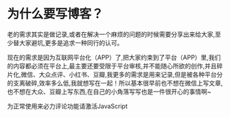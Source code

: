 # 为什么要写博客？

老的需求其实是做记录,或者在解决一个麻烦的问题的时候需要分享出来给大家,至少替大家避坑,更多是追求一种同行的认可。

现在的需求是因为互联网平台化（APP）了,把大家约束到了平台（APP）里,我们的内容都必须在平台上,最主要还要受限于平台审核,并不能随心所欲的创作,并且碎片化,微信、大众点评、小红书、豆瓣,我更多的需求是用来记录,但是被各种平台分的支离破碎,效率多么低,我就想写在一起！所以基本很早前也不想在微信上写文章,也不想在大众、豆瓣上写东西,在自己的小角落写写也是一件很开心的事情啊~


<!-- 来必力City版安装代码 -->
<div id="lv-container" data-id="city" data-uid="MTAyMC80NzA4OC8yMzU4OA==">
	<script type="text/javascript">
   (function(d, s) {
       var j, e = d.getElementsByTagName(s)[0];

       if (typeof LivereTower === 'function') { return; }

       j = d.createElement(s);
       j.src = 'https://cdn-city.livere.com/js/embed.dist.js';
       j.async = true;

       e.parentNode.insertBefore(j, e);
   })(document, 'script');
	</script>
<noscript> 为正常使用来必力评论功能请激活JavaScript</noscript>
</div>
<!-- City版安装代码已完成 -->